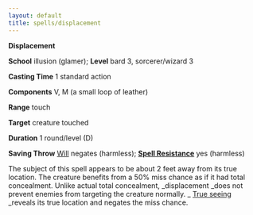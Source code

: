 ```yaml
---
layout: default
title: spells/displacement
---
```

 **Displacement**

**School** illusion (glamer); **Level** bard 3, sorcerer/wizard 3

**Casting Time** 1 standard action

**Components** V, M (a small loop of leather)

**Range** touch

**Target** creature touched

**Duration** 1 round/level (D)

**Saving Throw** [Will](../combat#_will) negates (harmless); **[Spell Resistance](../glossary#_spell-resistance)** yes (harmless)

The subject of this spell appears to be about 2 feet away from its true location. The creature benefits from a 50% miss chance as if it had total concealment. Unlike actual total concealment, _displacement _does not prevent enemies from targeting the creature normally. _ [True seeing](trueSeeing#_true-seeing) _reveals its true location and negates the miss chance.

